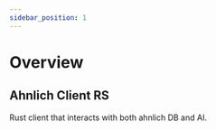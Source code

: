 ```yaml
---
sidebar_position: 1
---
```


# Overview

## Ahnlich Client RS

Rust client that interacts with both ahnlich DB and AI.